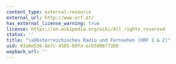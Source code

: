 ```yaml
---
content_type: external-resource
external_url: http://www.orf.at/
has_external_license_warning: true
license: https://en.wikipedia.org/wiki/All_rights_reserved
status: ''
title: "\xD6sterreichisches Radio und Fernsehen (ORF 1 & 2)"
uid: 93a0e536-8e7c-4505-b0fa-ecb500b773b9
wayback_url: ''
---
```

